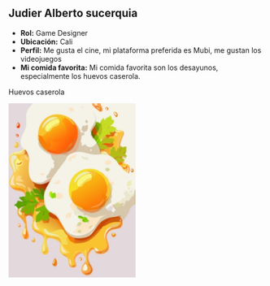  ## Judier Alberto sucerquia
- **Rol:** Game Designer
- **Ubicación:** Cali
- **Perfil:** Me gusta el cine, mi plataforma preferida es Mubi, me gustan los videojuegos
- **Mi comida favorita:** Mi comida favorita son los desayunos, especialmente los huevos caserola.
  
 Huevos caserola

 ![huevos_caserola](https://github.com/JuanDavidLopez098/-PV-Gatos-Negros/blob/Judier-Alberto-Sucerquia-Macias/Judier/HUEVOS%20CASEROLA.jpg?raw=true)
